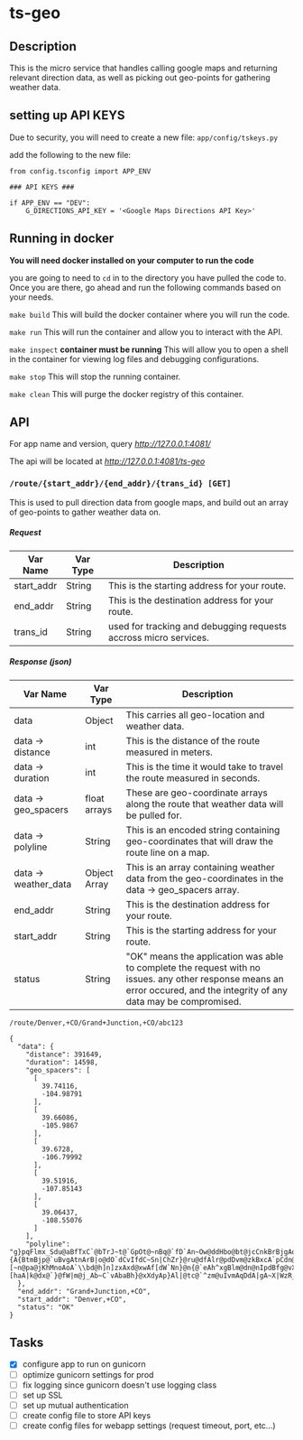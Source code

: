 # ts-geo

## Description

This is the micro service that handles calling google maps and returning relevant direction data, as well as picking out geo-points for gathering weather data.  

## setting up API KEYS
Due to security, you will need to create a new file: `app/config/tskeys.py`

add the following to the new file:

```
from config.tsconfig import APP_ENV

### API KEYS ###

if APP_ENV == "DEV":
    G_DIRECTIONS_API_KEY = '<Google Maps Directions API Key>'

```

## Running in docker

**You will need docker installed on your computer to run the code**

you are going to need to `cd` in to the directory you have pulled the code to. Once you are there, go ahead and run the following commands based on your needs.

`make build`
This will build the docker container where you will run the code.

`make run`
This will run the container and allow you to interact with the API.

`make inspect`
**container must be running** This will allow you to open a shell in the container for viewing log files and debugging configurations.

`make stop`
This will stop the running container.

`make clean`
This will purge the docker registry of this container.

## API
For app name and version, query *http://127.0.0.1:4081/*

The api will be located at *http://127.0.0.1:4081/ts-geo*

### `/route/{start_addr}/{end_addr}/{trans_id} [GET]`

This is used to pull direction data from google maps, and build out an array of geo-points to gather weather data on.

##### Request
Var Name | Var Type | Description
-------- | -------- | -----------
start_addr | String | This is the starting address for your route.
end_addr | String | This is the destination address for your route.
trans_id | String | used for tracking and debugging requests accross micro services.

##### Response (json)
Var Name | Var Type | Description
-------- | -------- | -----------
data | Object | This carries all geo-location and weather data.
data -> distance | int | This is the distance of the route measured in meters.
data -> duration | int | This is the time it would take to travel the route measured in seconds.
data -> geo_spacers | float arrays | These are geo-coordinate arrays along the route that weather data will be pulled for.
data -> polyline | String | This is an encoded string containing geo-coordinates that will draw the route line on a map.
data -> weather_data | Object Array | This is an array containing weather data from the geo-coordinates in the data -> geo_spacers array.
end_addr | String | This is the destination address for your route.
start_addr | String | This is the starting address for your route.
status | String | "OK" means the application was able to complete the request with no issues. any other response means an error occured, and the integrity of any data may be compromised.

```
/route/Denver,+CO/Grand+Junction,+CO/abc123

{
  "data": {
    "distance": 391649,
    "duration": 14598,
    "geo_spacers": [
      [
        39.74116,
        -104.98791
      ],
      [
        39.66086,
        -105.9867
      ],
      [
        39.6728,
        -106.79992
      ],
      [
        39.51916,
        -107.85143
      ],
      [
        39.06437,
        -108.55076
      ]
    ],
    "polyline": "g}pqFlmx_Sdu@aBfTxC`@bTrJ~t@`GpOt@~nBq@`fD`An~Ow@ddHbo@bt@jcCnkBrBjgAoY`aCwV`wC_~@rcHjkAvxBiEvv@ak@|`AqVvrByJneB_AnhA}Yj{@as@lnBasAxw@eTf[nIla@`Ctz@cUfhAlMpyC`Yh_AsDt|@kFrgB_aA~pDkaArnDmJl{DjJ|yCrTv_Brj@rn@pm@vkBnm@fs@nmBj{@bdA|Jlt@haAlg@~nCuKnsCrGduElNl~A{Kv_Cqf@~{A{BtmBjp@`uBvgAtnArB|o@dO`dCvIfdC~Sn|ChZr}@ru@dfAlr@pdDvm@zkBxcA`pCdn@hkBl`@dNbi@IzYv`@zhAbnAjeA`|AtzA`o@va@p~@j}AnhAt~@zZ|]hOdc@gW|^iA`Zzb@veAmBt`@~HrJh{AgFhqAoQrhBZlr@qXhXmqAvhAkqANy|BbyAcvBvvBymAuTmd@|u@gShfBckAtl@osBdNyoAflC}_@zhCbYjwChD`{BkTxfBjVnnAhwAbmCpx@hsAv_@ty@|\\tY}G~u@{k@`]ka@tkCuaBtrFgLfu@lNjhAi]|yBmHx}AoUj`@gh@ttCwJndBcGh{@}_@tq@ioB|o@uJrh@sdAp{@sm@teCk{@ju@hB~iBj`@fvA|iAnxB|y@b_A|Ux`AjL~cAr`@heCheBvoEpK~zAzM`fHgKthChDv_EcSlgDdm@lqDdZtwCyYl{DnVb}B|s@|eB|[~n@pa@jKhMnoAoA`\\bd@h]n]zxAxd@xwAf[dW`Nn}@n{@`eAh^xgBlm@dn@nIpdBfg@vX~p@bpAt[zr@o[piAcVhdA~@ja@xXhTh@r|@}@pcBfa@~_Arn@~v@wt@jrAsUxbC|@`uBzN~lB{YzmAy\\znBwn@vqA~KpaBbLv\\mOxs@nUxkB`Wxx@cAr~AaZpvBzRdtBr~@rzAbqAvpNoBxrDjmAxzDnJj{Dn]|nChFjtCvVfmFvF`_Fp{BhkLo@hyB``AjdBxbArrCvQ`{Ev{@rpCj_C`dC~nCheDpaA`aA`xAnfDdf@vv@pfA`zC|z@tnA|~AtO|[haA|k@dx@`}@fW|m@j_Ab~C`vAbaBh}@xXdyAp}Al|@tc@`^zm@uIvmAqDdA|gA~X|WzR_Hnb@evAjuAyB`ThQjbA~w@lHr~@fRvRhg@}F`q@b\\f`AhqAp{AtYnl@vmAx|@je@lr@zPr\\aEtZl]eEzdAtJ|vBqQdjBn_@jqCfz@peHrj@xM|r@nf@|m@rmBxSbpAta@luCp|@z_G"
  },
  "end_addr": "Grand+Junction,+CO",
  "start_addr": "Denver,+CO",
  "status": "OK"
}
```

## Tasks
- [x] configure app to run on gunicorn
- [ ] optimize gunicorn settings for prod
- [ ] fix logging since gunicorn doesn't use logging class
- [ ] set up SSL
- [ ] set up mutual authentication
- [ ] create config file to store API keys
- [ ] create config files for webapp settings (request timeout, port, etc...)
